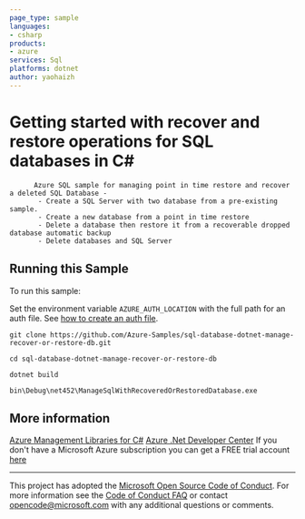 ```yaml
---
page_type: sample
languages:
- csharp
products:
- azure
services: Sql
platforms: dotnet
author: yaohaizh
---
```


# Getting started with recover and restore operations for SQL databases in C# #

          Azure SQL sample for managing point in time restore and recover a deleted SQL Database -
           - Create a SQL Server with two database from a pre-existing sample.
           - Create a new database from a point in time restore
           - Delete a database then restore it from a recoverable dropped database automatic backup
           - Delete databases and SQL Server


## Running this Sample ##

To run this sample:

Set the environment variable `AZURE_AUTH_LOCATION` with the full path for an auth file. See [how to create an auth file](https://github.com/Azure/azure-libraries-for-net/blob/master/AUTH.md).

    git clone https://github.com/Azure-Samples/sql-database-dotnet-manage-recover-or-restore-db.git

    cd sql-database-dotnet-manage-recover-or-restore-db

    dotnet build

    bin\Debug\net452\ManageSqlWithRecoveredOrRestoredDatabase.exe

## More information ##

[Azure Management Libraries for C#](https://github.com/Azure/azure-sdk-for-net/tree/Fluent)
[Azure .Net Developer Center](https://azure.microsoft.com/en-us/develop/net/)
If you don't have a Microsoft Azure subscription you can get a FREE trial account [here](http://go.microsoft.com/fwlink/?LinkId=330212)

---

This project has adopted the [Microsoft Open Source Code of Conduct](https://opensource.microsoft.com/codeofconduct/). For more information see the [Code of Conduct FAQ](https://opensource.microsoft.com/codeofconduct/faq/) or contact [opencode@microsoft.com](mailto:opencode@microsoft.com) with any additional questions or comments.